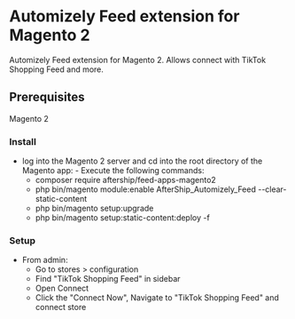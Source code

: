 # Automizely Feed extension for Magento 2

Automizely Feed extension for Magento 2. Allows connect with TikTok Shopping Feed and more.

## Prerequisites

Magento 2

### Install

  -  log into the Magento 2 server and cd into the root directory of the Magento app:
    -  Execute the following commands:
      - composer require aftership/feed-apps-magento2
      - php bin/magento module:enable AfterShip_Automizely_Feed --clear-static-content
      - php bin/magento setup:upgrade
      - php bin/magento setup:static-content:deploy -f

### Setup
  - From admin:
    - Go to stores > configuration
    - Find "TikTok Shopping Feed" in sidebar
    - Open Connect
    - Click the "Connect Now", Navigate to "TikTok Shopping Feed" and connect store

